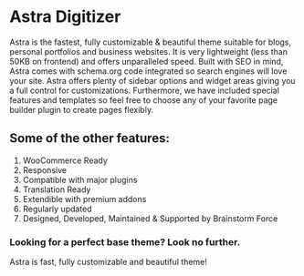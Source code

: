 # Astra Digitizer

Astra is the fastest, fully customizable & beautiful theme suitable for blogs, personal portfolios and business websites. 
It is very lightweight (less than 50KB on frontend) and offers unparalleled speed. 
Built with SEO in mind, Astra comes with schema.org code integrated so search engines will love your site. 
Astra offers plenty of sidebar options and widget areas giving you a full control for customizations. 
Furthermore, we have included special features and templates so feel free to choose any of your favorite page builder plugin to create pages flexibly. 

## Some of the other features: 
1. WooCommerce Ready
2. Responsive
3. Compatible with major plugins
4. Translation Ready
5. Extendible with premium addons
6. Regularly updated
7. Designed, Developed, Maintained & Supported by Brainstorm Force

### Looking for a perfect base theme? Look no further. 
Astra is fast, fully customizable and beautiful theme!
